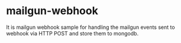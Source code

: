 # mailgun-webhook
It is mailgun webhook sample for handling the mailgun events sent to webhook via HTTP POST and store them to mongodb. 
